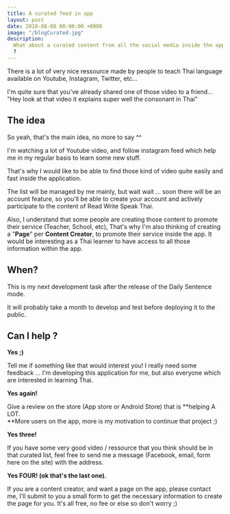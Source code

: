```yaml
---
title: A curated feed in app
layout: post
date: 2018-08-08 00:00:00 +0000
image: "/blogCurated.jpg"
description:
  What about a curated content from all the social media inside the app
  ?
---
```


There is a lot of very nice ressource made by people to teach Thai language available on Youtube, Instagram, Twitter, etc...

I'm quite sure that you've already shared one of those video to a friend... "Hey look at that video it explains super well the consonant in Thai"

## The idea

So yeah, that's the main idea, no more to say ^^

I'm watching a lot of Youtube video, and follow instagram feed which help me in my regular basis to learn some new stuff.

That's why I would like to be able to find those kind of video quite easily and fast inside the application.

The list will be managed by me mainly, but wait wait ... soon there will be an account feature, so you'll be able to create your account and actively participate to the content of Read Write Speak Thai.

Also, I understand that some people are creating those content to promote their service (Teacher, School, etc), That's why I'm also thinking of creating a "**Page**" per **Content Creator**, to promote their service inside the app. It would be interesting as a Thai learner to have access to all those information within the app.

## When?

This is my next development task after the release of the Daily Sentence mode.

It will probably take a month to develop and test before deploying it to the public.

## Can I help ?

**Yes ;)**

Tell me if something like that would interest you! I really need some feedback ... I'm developing this application for me, but also everyone which are interested in learning Thai.

**Yes again!**

Give a review on the store (App store or Android Store) that is **helping A LOT.  
**More users on the app, more is my motivation to continue that project ;)

**Yes three!**

If you have some very good video / ressource that you think should be in that curated list, feel free to send me a message (Facebook, email, form here on the site) with the address.

**Yes FOUR! (ok that's the last one).**

If you are a content creator, and want a page on the app, please contact me, I'll submit to you a small form to get the necessary information to create the page for you. It's all free, no fee or else so don't worry ;)
